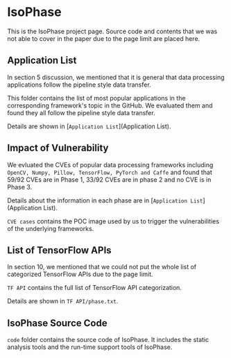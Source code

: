 # **IsoPhase**
This is the IsoPhase project page. Source code and contents that we was not able to cover in the paper due to the page limit are placed here.
## **Application List**
In section 5 discussion, we mentioned that it is general that data processing applications follow the pipeline style data transfer.

This folder contains the list of most popular applications in the corresponding framework's topic in the GitHub. We evaluated them and found they all follow the pipeline style data transfer. 

Details are shown in [`Application List`](Application List).

## **Impact of Vulnerability**
We evluated the CVEs of popular data processing frameworks including `OpenCV, Numpy, Pillow, TensorFlow, PyTorch and Caffe` and found that 59/92 CVEs are in Phase 1, 33/92 CVEs are in phase 2 and no CVE is in Phase 3.

Details about the information in each phase are in [`Application List`](Application List).

`CVE cases` contains the POC image used by us to trigger the vulnerabilities of the underlying frameworks.

## List of TensorFlow APIs
In section 10, we mentioned that we could not put the whole list of categorized TensorFlow APIs due to the page limit.

`TF API` contains the full list of TensorFlow API categorization.

Details are shown in `TF API/phase.txt`.

## **IsoPhase Source Code**
`code` folder contains the source code of IsoPhase. It includes the static analysis tools and the run-time support tools of IsoPhase.







